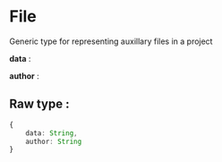 # File

Generic type for representing auxillary files in a project

**data** :

**author** :

## Raw type :

```typescript
{
    data: String,
    author: String
}
```
